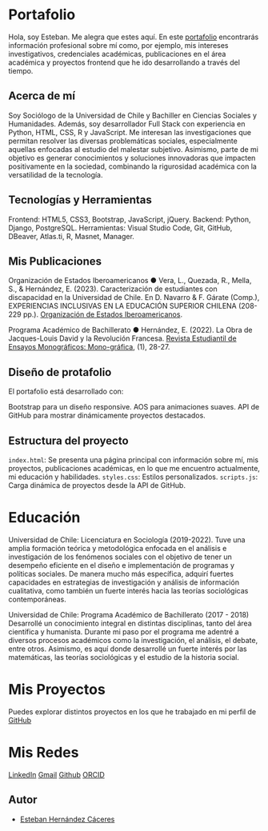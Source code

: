 # Portafolio

Hola, soy Esteban.
Me alegra que estes aquí.
En este [portafolio](https://stivhc.github.io/Portafolio/) encontrarás información profesional sobre mí como, por ejemplo, mis intereses investigativos, credenciales académicas, publicaciones en el área académica y proyectos frontend que he ido desarrollando a través del tiempo.

## Acerca de mí
Soy Sociólogo de la Universidad de Chile y Bachiller en Ciencias Sociales y Humanidades. Además, soy desarrollador Full Stack con experiencia en Python, HTML, CSS, R y JavaScript. Me interesan las investigaciones que permitan resolver las diversas problemáticas sociales, especialmente aquellas enfocadas al estudio del malestar subjetivo. Asimismo, parte de mi objetivo es generar conocimientos y soluciones innovadoras que impacten positivamente en la sociedad, combinando la rigurosidad académica con la versatilidad de la tecnología. 

## Tecnologías y Herramientas
Frontend: HTML5, CSS3, Bootstrap, JavaScript, jQuery.
Backend: Python, Django, PostgreSQL.
Herramientas: Visual Studio Code, Git, GitHub, DBeaver, Atlas.ti, R, Masnet, Manager.

## Mis Publicaciones

Organización de Estados Iberoamericanos
  ● Vera, L., Quezada, R., Mella, S., & Hernández, E. (2023). Caracterización de estudiantes con discapacidad en la Universidad de Chile. En D. Navarro & F. Gárate (Comp.), EXPERIENCIAS INCLUSIVAS EN LA EDUCACIÓN SUPERIOR CHILENA (208-229 pp.). [Organización de Estados Iberoamericanos](https://oei.int/oficinas/chile/publicaciones/experiencias-inclusivas-en-la-educacion-superior-chilena). 

Programa Académico de Bachillerato
  ● Hernández, E. (2022). La Obra de Jacques-Louis David y la Revolución Francesa. [Revista Estudiantil de Ensayos Monográficos: Mono-gráfica](http://bachillerato.uchile.cl/monografias/monografias01/), (1), 28-27.

## Diseño de protafolio

El portafolio está desarrollado con:

  Bootstrap para un diseño responsive.
  AOS para animaciones suaves.
  API de GitHub para mostrar dinámicamente proyectos destacados.

## Estructura del proyecto

```index.html```: Se presenta una página principal con información sobre mí, mis proyectos, publicaciones académicas, en lo que me encuentro actualmente, mi educación y habilidades.
```styles.css```: Estilos personalizados.
```scripts.js```: Carga dinámica de proyectos desde la API de GitHub.

# Educación
Universidad de Chile: Licenciatura en Sociología (2019-2022).
Tuve una amplia formación teórica y metodológica enfocada en el análisis e investigación de los fenómenos sociales con el objetivo de tener un desempeño eficiente en el diseño e implementación de programas y políticas sociales. De manera mucho más específica, adquirí fuertes capacidades en estrategias de investigación y análisis de información cualitativa, como también un fuerte interés hacia las teorías sociológicas contemporáneas. 

Universidad de Chile: Programa Académico de Bachillerato (2017 - 2018)
Desarrollé un conocimiento integral en distintas disciplinas, tanto del área científica y humanista. Durante mi paso por el programa me adentré a diversos procesos académicos como la investigación, el análisis, el debate, entre otros. Asimismo, es aquí donde desarrollé un fuerte interés por las matemáticas, las teorías sociológicas y el estudio de la historia social. 

# Mis Proyectos
Puedes explorar distintos proyectos en los que he trabajado en mi perfil de [GitHub](https://github.com/stivhc)

# Mis Redes
[LinkedIn](https://www.linkedin.com/in/esteban-hern%C3%A1ndez-c%C3%A1ceres-979a46208/)
[Gmail](esteban.alfonso999@gmail.com)
[Github](https://github.com/stivhc)
[ORCID](https://orcid.org/0000-0003-2845-6264)

## Autor

- [Esteban Hernández Cáceres](https://github.com/stivhc)
